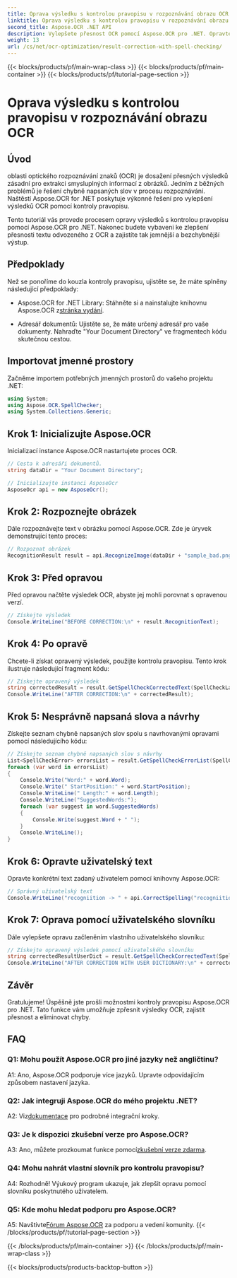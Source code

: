 ```yaml
---
title: Oprava výsledku s kontrolou pravopisu v rozpoznávání obrazu OCR
linktitle: Oprava výsledku s kontrolou pravopisu v rozpoznávání obrazu OCR
second_title: Aspose.OCR .NET API
description: Vylepšete přesnost OCR pomocí Aspose.OCR pro .NET. Opravte pravopis, přizpůsobte slovníky a dosáhněte bezproblémového rozpoznávání textu bez námahy.
weight: 13
url: /cs/net/ocr-optimization/result-correction-with-spell-checking/
---
```


{{< blocks/products/pf/main-wrap-class >}}
{{< blocks/products/pf/main-container >}}
{{< blocks/products/pf/tutorial-page-section >}}

# Oprava výsledku s kontrolou pravopisu v rozpoznávání obrazu OCR

## Úvod

oblasti optického rozpoznávání znaků (OCR) je dosažení přesných výsledků zásadní pro extrakci smysluplných informací z obrázků. Jedním z běžných problémů je řešení chybně napsaných slov v procesu rozpoznávání. Naštěstí Aspose.OCR for .NET poskytuje výkonné řešení pro vylepšení výsledků OCR pomocí kontroly pravopisu.

Tento tutoriál vás provede procesem opravy výsledků s kontrolou pravopisu pomocí Aspose.OCR pro .NET. Nakonec budete vybaveni ke zlepšení přesnosti textu odvozeného z OCR a zajistíte tak jemnější a bezchybnější výstup.

## Předpoklady

Než se ponoříme do kouzla kontroly pravopisu, ujistěte se, že máte splněny následující předpoklady:

-  Aspose.OCR for .NET Library: Stáhněte si a nainstalujte knihovnu Aspose.OCR z[stránka vydání](https://releases.aspose.com/ocr/net/).

- Adresář dokumentů: Ujistěte se, že máte určený adresář pro vaše dokumenty. Nahraďte "Your Document Directory" ve fragmentech kódu skutečnou cestou.

## Importovat jmenné prostory

Začněme importem potřebných jmenných prostorů do vašeho projektu .NET:

```csharp
using System;
using Aspose.OCR.SpellChecker;
using System.Collections.Generic;
```

## Krok 1: Inicializujte Aspose.OCR

Inicializací instance Aspose.OCR nastartujete proces OCR.

```csharp
// Cesta k adresáři dokumentů.
string dataDir = "Your Document Directory";

// Inicializujte instanci AsposeOcr
AsposeOcr api = new AsposeOcr();
```

## Krok 2: Rozpoznejte obrázek

Dále rozpoznávejte text v obrázku pomocí Aspose.OCR. Zde je úryvek demonstrující tento proces:

```csharp
// Rozpoznat obrázek
RecognitionResult result = api.RecognizeImage(dataDir + "sample_bad.png", new RecognitionSettings(Language.Eng));
```

## Krok 3: Před opravou

Před opravou načtěte výsledek OCR, abyste jej mohli porovnat s opravenou verzí.

```csharp
// Získejte výsledek
Console.WriteLine("BEFORE CORRECTION:\n" + result.RecognitionText);
```

## Krok 4: Po opravě

Chcete-li získat opravený výsledek, použijte kontrolu pravopisu. Tento krok ilustruje následující fragment kódu:

```csharp
// Získejte opravený výsledek
string correctedResult = result.GetSpellCheckCorrectedText(SpellCheckLanguage.Eng);
Console.WriteLine("AFTER CORRECTION:\n" + correctedResult);
```

## Krok 5: Nesprávně napsaná slova a návrhy

Získejte seznam chybně napsaných slov spolu s navrhovanými opravami pomocí následujícího kódu:

```csharp
// Získejte seznam chybně napsaných slov s návrhy
List<SpellCheckError> errorsList = result.GetSpellCheckErrorList(SpellCheckLanguage.Eng);
foreach (var word in errorsList)
{
	Console.Write("Word:" + word.Word);
	Console.Write(" StartPosition:" + word.StartPosition);
	Console.WriteLine(" Length:" + word.Length);
	Console.WriteLine("SuggestedWords:");
	foreach (var suggest in word.SuggestedWords)
	{
		Console.Write(suggest.Word + " ");
	}
	Console.WriteLine();
}
```

## Krok 6: Opravte uživatelský text

Opravte konkrétní text zadaný uživatelem pomocí knihovny Aspose.OCR:

```csharp
// Správný uživatelský text
Console.WriteLine("recogniition -> " + api.CorrectSpelling("recogniition"));
```

## Krok 7: Oprava pomocí uživatelského slovníku

Dále vylepšete opravu začleněním vlastního uživatelského slovníku:

```csharp
// Získejte opravený výsledek pomocí uživatelského slovníku
string correctedResultUserDict = result.GetSpellCheckCorrectedText(SpellCheckLanguage.Eng, dataDir+"dictionary.txt");
Console.WriteLine("AFTER CORRECTION WITH USER DICTIONARY:\n" + correctedResultUserDict);
```

## Závěr

Gratulujeme! Úspěšně jste prošli možnostmi kontroly pravopisu Aspose.OCR pro .NET. Tato funkce vám umožňuje zpřesnit výsledky OCR, zajistit přesnost a eliminovat chyby.

## FAQ

### Q1: Mohu použít Aspose.OCR pro jiné jazyky než angličtinu?

A1: Ano, Aspose.OCR podporuje více jazyků. Upravte odpovídajícím způsobem nastavení jazyka.

### Q2: Jak integruji Aspose.OCR do mého projektu .NET?

 A2: Viz[dokumentace](https://reference.aspose.com/ocr/net/) pro podrobné integrační kroky.

### Q3: Je k dispozici zkušební verze pro Aspose.OCR?

 A3: Ano, můžete prozkoumat funkce pomocí[zkušební verze zdarma](https://releases.aspose.com/).

### Q4: Mohu nahrát vlastní slovník pro kontrolu pravopisu?

A4: Rozhodně! Výukový program ukazuje, jak zlepšit opravu pomocí slovníku poskytnutého uživatelem.

### Q5: Kde mohu hledat podporu pro Aspose.OCR?

 A5: Navštivte[Fórum Aspose.OCR](https://forum.aspose.com/c/ocr/16) za podporu a vedení komunity.
{{< /blocks/products/pf/tutorial-page-section >}}

{{< /blocks/products/pf/main-container >}}
{{< /blocks/products/pf/main-wrap-class >}}

{{< blocks/products/products-backtop-button >}}
